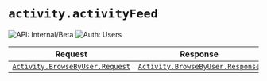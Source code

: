 # `activity.activityFeed`

![API: Internal/Beta](https://img.shields.io/static/v1?label=API&message=Internal/Beta&color=red&style=flat-square)
![Auth: Users](https://img.shields.io/static/v1?label=Auth&message=Users&color=informational&style=flat-square)



| Request | Response | Error |
|---------|----------|-------|
|<code><a href='#activity.browsebyuser.request'>Activity.BrowseByUser.Request</a></code>|<code><a href='#activity.browsebyuser.response'>Activity.BrowseByUser.Response</a></code>|<code><a href='/docs/reference/dk.sdu.cloud.CommonErrorMessage.md'>CommonErrorMessage</a></code>|


